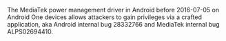 The MediaTek power management driver in Android before 2016-07-05 on Android One devices allows attackers to gain privileges via a crafted application, aka Android internal bug 28332766 and MediaTek internal bug ALPS02694410.